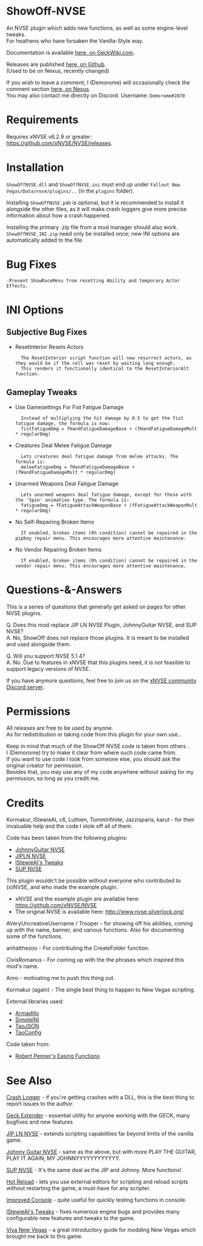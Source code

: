 # ShowOff-NVSE
An NVSE plugin which adds new functions, as well as some engine-level tweaks.\
For heathens who have forsaken the Vanilla-Style way. 

Documentation is available [here, on GeckWiki.com](https://geckwiki.com/index.php?title=Category:Functions_(ShowOff_NVSE)).

Releases are published [here, on Github](https://github.com/Demorome/Showoff-NVSE/releases).\
(Used to be on Nexus, recently changed)

If you wish to leave a comment, I (Demorome) will occasionally check the comment section [here, on Nexus](https://www.nexusmods.com/newvegas/mods/72541?tab=posts).\
You may also contact me directly on Discord. Username: `Demorome#2870`


# Requirements
Requires xNVSE v6.2.9 or greater: https://github.com/xNVSE/NVSE/releases.


# Installation
`ShowOffNVSE.dll` and `ShowOffNVSE.ini` must end up under `Fallout New Vegas/Data/nvse/plugins/..` (in the `plugins` folder).

Installing `ShowOffNVSE.pdb` is optional, but it is recommended to install it alongside the other files, as it will make crash loggers give more precise information about how a crash happened.

Installing the primary .zip file from a mod manager should also work.
`ShowOffNVSE_INI.zip` need only be installed once; new INI options are automatically added to the file.


# Bug Fixes

    -Prevent ShowRaceMenu from resetting Ability and temporary Actor Effects.

# INI Options

## Subjective Bug Fixes
* ResetInterior Resets Actors

        The ResetInterior script function will now resurrect actors, as they would be if the cell was reset by waiting long enough.
        This renders it functionally identical to the ResetInteriorAlt function.
    
## Gameplay Tweaks
* Use Gamesettings For Fist Fatigue Damage

        Instead of multiplying the hit damage by 0.5 to get the fist fatigue damage, the formula is now:
		fistFatigueDmg = fHandFatigueDamageBase + (fHandFatigueDamageMult * regularDmg)
        
* Creatures Deal Melee Fatigue Damage

        Lets creatures deal fatigue damage from melee attacks. The formula is:
		meleeFatigueDmg = fHandFatigueDamageBase + (fHandFatigueDamageMult * regularDmg)
        
* Unarmed Weapons Deal Fatigue Damage

        Lets unarmed weapons deal fatigue damage, except for those with the 'Spin' animation type. The formula is:
		fatigueDmg = fFatigueAttackWeaponBase + (fFatigueAttackWeaponMult * regularDmg)
        
* No Self-Repairing Broken Items

        If enabled, broken items (0% condition) cannot be repaired in the pipboy repair menu. This encourages more attentive maintenance.
        
* No Vendor Repairing Broken Items

        If enabled, broken items (0% condition) cannot be repaired in the vendor repair menu. This encourages more attentive maintenance.


# Questions-&-Answers

This is a series of questions that generally get asked on pages for other NVSE plugins.

Q. Does this mod replace JIP LN NVSE Plugin, JohnnyGuitar NVSE, and SUP NVSE?\
A. No, ShowOff does not replace those plugins. It is meant to be installed and used alongside them.

Q. Will you support NVSE 5.1.4?\
A. No. Due to features in xNVSE that this plugins need, it is not feasible to support legacy versions of NVSE.

If you have anymore questions, feel free to join us on the [xNVSE community Discord server](https://discord.com/invite/EebN93s). 

# Permissions
All releases are free to be used by anyone.\
As for redistribution or taking code from this plugin for your own use...

Keep in mind that much of the ShowOff NVSE code is taken from others .\
I (Demorome) try to make it clear from where such code came from.\
If you want to use code I took from someone else, you should ask the original creator for permission.\
Besides that, you may use any of my code anywhere without asking for my permission, so long as you credit me.

# Credits
Kormakur, lStewieAl, c6, Luthien, TommInfinite, Jazzisparis, karut - for their invaluable help and the code I stole off all of them.

Code has been taken from the following plugins:
* [JohnnyGuitar NVSE](https://www.nexusmods.com/newvegas/mods/66927)
* [JIPLN NVSE](https://www.nexusmods.com/newvegas/mods/58277) 
* [lStewieAl's Tweaks](https://www.nexusmods.com/newvegas/mods/66347)
* [SUP NVSE](https://www.nexusmods.com/newvegas/mods/73160)

This plugin wouldn't be possible without everyone who contributed to (x)NVSE, and who made the example plugin.

* xNVSE and the example plugin are available here: https://github.com/xNVSE/NVSE
* The original NVSE is available here: http://www.nvse.silverlock.org/

AVeryUncreativeUsername / Trooper - for showing off his abilities,  coming up with the name, banner, and various functions. Also for documenting some of the functions.

anhatthezoo - For contributing the CreateFolder function.

CivisRomanus - For coming up with the the phrases which inspired this mod's name. 

Anro - motivating me to push this thing out.

Kormakur (again) - The single best thing to happen to New Vegas scripting.

External libraries used:
* [Armadillo](http://arma.sourceforge.net/docs.html)
* [SimpleINI](https://github.com/brofield/simpleini)
* [TaoJSON](https://github.com/taocpp/json)
* [TaoConfig](https://github.com/taocpp/config)

Code taken from:
* [Robert Penner's Easing Functions](http://robertpenner.com/easing/)

# See Also
[Crash Logger](https://www.nexusmods.com/newvegas/mods/72317) - if you're getting crashes with a DLL, this is the best thing to report issues to the author.

[Geck Extender](https://www.nexusmods.com/newvegas/mods/64888) - essential utility for anyone working with the GECK, many bugfixes and new features

[JIP LN NVSE](https://www.nexusmods.com/newvegas/mods/58277) - extends scripting capabilities far beyond limits of the vanilla game.

[Johnny Guitar NVSE](https://www.nexusmods.com/newvegas/mods/66927) - same as the above, but with more PLAY THE GUITAR, PLAY IT AGAIN, MY JOHNNYYYYYYYYYYYY.

[SUP NVSE](https://www.nexusmods.com/newvegas/mods/71878) - It's the same deal as the JIP and Johnny. More functions!

[Hot Reload](https://www.nexusmods.com/newvegas/mods/70962) - lets you use external editors for scripting and reload scripts without restarting the game, a must-have for any scripter.

[Improved Console](https://www.nexusmods.com/newvegas/mods/70801) - quite useful for quickly testing functions in console.

[lStewieAl's Tweaks](https://www.nexusmods.com/newvegas/mods/66347) - fixes numerous engine bugs and provides many configurable new features and tweaks to the game.

[Viva New Vegas](https://vivanewvegas.github.io/intro.html) - a great introductory guide for modding New Vegas which brought me back to this game.
